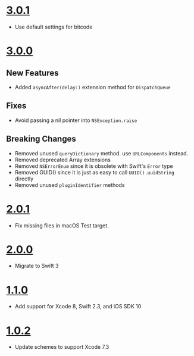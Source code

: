 # [3.0.1](https://github.com/Electrode-iOS/ELFoundation/releases/tag/v3.0.1)

- Use default settings for bitcode

# [3.0.0](https://github.com/Electrode-iOS/ELFoundation/releases/tag/v3.0.0)

## New Features

- Added `asyncAfter(delay:)` extension method for `DispatchQueue`

## Fixes

- Avoid passing a nil pointer into `NSException.raise`

## Breaking Changes

- Removed unused `queryDictionary` method. use `URLComponents` instead.
- Removed deprecated Array extensions
- Removed `NSErrorEnum` since it is obsolete with Swift's `Error` type
- Removed GUID() since it is just as easy to call `UUID().uuidString` directly
- Removed unused `pluginIdentifier` methods

# [2.0.1](https://github.com/Electrode-iOS/ELFoundation/releases/tag/v2.0.1)

- Fix missing files in macOS Test target.

# [2.0.0](https://github.com/Electrode-iOS/ELFoundation/releases/tag/v2.0.0)

- Migrate to Swift 3

# [1.1.0](https://github.com/Electrode-iOS/ELFoundation/releases/tag/v1.1.0)

- Add support for Xcode 8, Swift 2.3, and iOS SDK 10

# [1.0.2](https://github.com/Electrode-iOS/ELFoundation/releases/tag/v1.0.2)

- Update schemes to support Xcode 7.3
